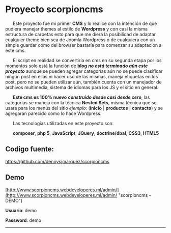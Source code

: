 # Proyecto scorpioncms #


      Este proyecto fue mi primer **CMS** y lo realice con la intención de que pudiera manejar themes al estilo de **Wordpress** y con casi la misma estructura de carpetas esto para que me diera la posibilidad de adaptar cualquier theme bien sea de Joomla Wordpress o de cualquiera con un simple guardar como del browser bastaría para comenzar su adaptación a este cms.

      El script en realidad se convertiría en cms en su segunda etapa por los momentos solo está la función de **blog** ***no está terminado aún este proyecto*** aunque se pueden agregar categorías aún no se puede clasificar ningún post en ellas ni hacer uso de las mismas, maneja  etiquetas en los post, pero no se pueden utilizar aún, también cuenta con un manejador de archivos multimedia, sistema de idiomas para los JS  y el sitio en general.
 
      **Este cms es 100% nuevo** ***construido desde casi desde cero***, las categorías se maneja con la técnica **Nested Sets**, misma técnica que se usara para los menús del sitio *ejemplo:* (**inicio** | **productos** | **contacto**) y se agregaran parecido como lo hace Wordpress.

      Las tecnologías utilizadas en este proyecto son:

      **composer**, **php 5**, **JavaScript**, **JQuery**, **doctrine/dbal**, **CSS3**, **HTML5**


## Codigo fuente: 
<https://github.com/dennysjmarquez/scorpioncms>

## Demo ##

[http://www.scorpioncms.webdeveloperes.ml/admin/](http://www.scorpioncms.webdeveloperes.ml/admin/ "scorpioncms - DEMO")

**Usuario**: demo

**Password**: demo


----------

